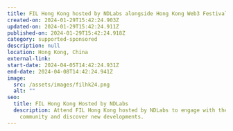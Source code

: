 ```yaml
---
title: FIL Hong Kong hosted by NDLabs alongside Hong Kong Web3 Festival
created-on: 2024-01-29T15:42:24.903Z
updated-on: 2024-01-29T15:42:24.911Z
published-on: 2024-01-29T15:42:24.918Z
category: supported-sponsored
description: null
location: Hong Kong, China
external-link:
start-date: 2024-04-05T14:42:24.931Z
end-date: 2024-04-08T14:42:24.941Z
image:
  src: /assets/images/filhk24.png
  alt: ""
seo:
  title: FIL Hong Kong Hosted by NDLabs
  description: Attend FIL Hong Kong hosted by NDLabs to engage with the Filecoin
    community and discover new developments.
---
```

